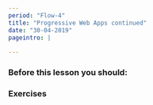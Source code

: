 ```yaml
---
period: "Flow-4"
title: "Progressive Web Apps continued"
date: "30-04-2019"
pageintro: | 
   
---
```


### Before this lesson you should:
<!--readings_begin-->

<!--readings_end-->

### Exercises
<!--exercises_begin-->

<!--exercises_end-->